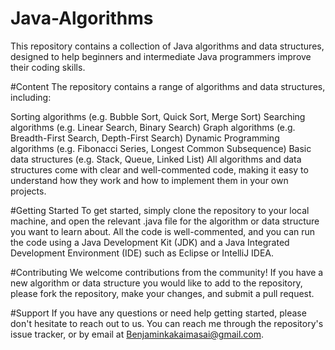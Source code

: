 # Java-Algorithms
This repository contains a collection of Java algorithms and data structures, designed to help beginners and intermediate Java programmers improve their coding skills.

#Content
The repository contains a range of algorithms and data structures, including:

Sorting algorithms (e.g. Bubble Sort, Quick Sort, Merge Sort)
Searching algorithms (e.g. Linear Search, Binary Search)
Graph algorithms (e.g. Breadth-First Search, Depth-First Search)
Dynamic Programming algorithms (e.g. Fibonacci Series, Longest Common Subsequence)
Basic data structures (e.g. Stack, Queue, Linked List)
All algorithms and data structures come with clear and well-commented code, making it easy to understand how they work and how to implement them in your own projects.

#Getting Started
To get started, simply clone the repository to your local machine, and open the relevant .java file for the algorithm or data structure you want to learn about. All the code is well-commented, and you can run the code using a Java Development Kit (JDK) and a Java Integrated Development Environment (IDE) such as Eclipse or IntelliJ IDEA.

#Contributing
We welcome contributions from the community! If you have a new algorithm or data structure you would like to add to the repository, please fork the repository, make your changes, and submit a pull request.

#Support
If you have any questions or need help getting started, please don't hesitate to reach out to us. You can reach me through the repository's issue tracker, or by email at Benjaminkakaimasai@gmail.com.

